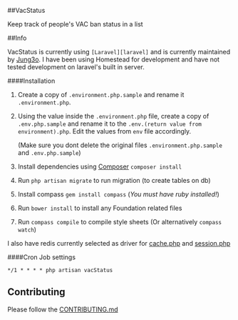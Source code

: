 ##VacStatus

Keep track of people's VAC ban status in a list

##Info

VacStatus is currently using `` [Laravel][laravel] `` and is currently maintained by [Jung3o][jung]. I have been using Homestead for development and have not tested development on laravel's built in server.

####Installation
1. Create a copy of `.environment.php.sample` and rename it `.environment.php`.
2. Using the value inside the `.environment.php` file, create a copy of `.env.php.sample` and rename it to the `.env.(return value from environment).php`. Edit the values from `env` file accordingly.

    (Make sure you dont delete the original files `.environment.php.sample` and `.env.php.sample`)
3. Install dependencies using [Composer][composer] `composer install`
4. Run `php artisan migrate` to run migration (to create tables on db)
5. Install compass `gem install compass` (*You must have ruby installed!*)
6. Run `bower install` to install any Foundation related files
7. Run `compass compile` to compile style sheets (Or alternatively `compass watch`)

I also have redis currently selected as driver for [cache.php][cache] and [session.php][session]

####Cron Job settings
```
*/1 * * * * php artisan vacStatus
```

[laravel]: http://laravel.com/docs/4.2
[jung]: https://github.com/jung3o
[composer]: https://getcomposer.org/download/
[foundation]: http://foundation.zurb.com/docs/sass.html

[cache]: app/config/cache.php#L18
[session]: app/config/session.php#L19

Contributing
----

Please follow the [CONTRIBUTING.md][co]

[co]: CONTRIBUTING.md
